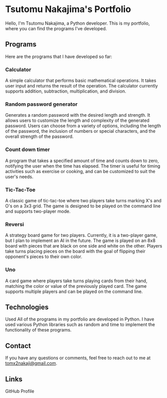# Tsutomu Nakajima's Portfolio 
Hello, I'm Tsutomu Nakajima, a Python developer. This is my portfolio, where you can find the programs I've developed.

## Programs 
Here are the programs that I have developed so far:

### Calculator 
A simple calculator that performs basic mathematical operations. It takes user input and returns the result of the operation. The calculator currently supports addition, subtraction, multiplication, and division.

### Random password generator 
Generates a random password with the desired length and strength. It allows users to customize the length and complexity of the generated password. Users can choose from a variety of options, including the length of the password, the inclusion of numbers or special characters, and the overall strength of the password.

### Count down timer 
A program that takes a specified amount of time and counts down to zero, notifying the user when the time has elapsed. The timer is useful for timing activities such as exercise or cooking, and can be customized to suit the user's needs.

### Tic-Tac-Toe 
A classic game of tic-tac-toe where two players take turns marking X's and O's on a 3x3 grid. The game is designed to be played on the command line and supports two-player mode.

### Reversi 
A strategy board game for two players. Currently, it is a two-player game, but I plan to implement an AI in the future. The game is played on an 8x8 board with pieces that are black on one side and white on the other. Players take turns placing pieces on the board with the goal of flipping their opponent's pieces to their own color.

### Uno 
A card game where players take turns playing cards from their hand, matching the color or value of the previously played card. The game supports multiple players and can be played on the command line.

## Technologies 
Used All of the programs in my portfolio are developed in Python. I have used various Python libraries such as random and time to implement the functionality of these programs.

## Contact 
If you have any questions or comments, feel free to reach out to me at tomx2nakaji@gmail.com.

## Links 
GitHub Profile
